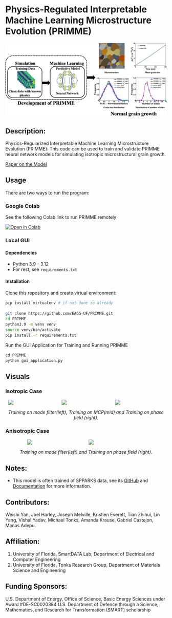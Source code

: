 # Physics-Regulated Interpretable Machine Learning Microstructure Evolution (PRIMME)

<p align="center">
  <img src="materials/graphic.jpg"/>
</p>

## Description:

Physics-Regularized Interpretable Machine Learning Microstructure Evolution (PRIMME): This code can be used to train and validate PRIMME neural network models for simulating isotropic microstructural grain growth.

[Paper on the Model](https://doi.org/10.1016/j.matdes.2022.111032)

## Usage

There are two ways to run the program:

### Google Colab

See the following Colab link to run PRIMME remotely

[![Open in Colab](https://colab.research.google.com/assets/colab-badge.svg)](https://colab.research.google.com/github/gabo0802/PRIMME-Readable/blob/main/PRIMME/run.ipynb)

### Local GUI

#### Dependencies

- Python 3.9 - 3.12
- For rest, see `requirements.txt`

#### Installation

Clone this repository and create virtual environment:

```bash
pip install virtualenv # if not done so already

git clone https://github.com/EAGG-UF/PRIMME.git
cd PRIMME
python3.9 -m venv venv
source venv/bin/activate
pip install -r requirements.txt

```

Run the GUI Application for Training and Running PRIMME

```python
cd PRIMME
python gui_application.py
```

## Visuals

### Isotropic Case

<div style="display: flex; justify-content: center; align-items: center;">
  <img src="materials/mf.gif" style="width: 30%;" loop="infinite"/>&nbsp;&nbsp;&nbsp;&nbsp;
  <img src="materials/mcp.gif" style="width: 30%;" loop="infinite"/>&nbsp;&nbsp;&nbsp;&nbsp;
  <img src="materials/phase_field.gif" style="width: 30%;" loop="infinite"/>
</div>
<p align="middle">
    <em >Training on mode filter(left), Training on MCP(mid) and Training on phase field (right).</em>
</p>
<be>

### Anisotropic Case

<div style="display: flex; justify-content: center; align-items: center;">
  <img src="materials/mf_incl.gif" style="width: 35%;" loop=infinite/>&nbsp;&nbsp;&nbsp;&nbsp;
  <img src="materials/mcp_incl.gif" style="width: 35%;" loop=infinite/>
</div>
<p align="middle">
    <em >Training on mode filter(left) and Training on phase field (right).</em>
</p>
<be>

## Notes:

- This model is often trained of SPPARKS data, see its [GitHub](https://github.com/spparks/spparks) and [Documentation](https://spparks.github.io/) for more information.

## Contributors:

Weishi Yan, Joel Harley, Joseph Melville, Kristien Everett, Tian Zhihui, Lin Yang, Vishal Yadav, Michael Tonks, Amanda Krause, Gabriel Castejon, Manas Adepu.

## Affiliation:

1. University of Florida, SmartDATA Lab, Department of Electrical and Computer Engineering
2. University of Florida, Tonks Research Group, Department of Materials Science and Engineering

## Funding Sponsors:

U.S. Department of Energy, Office of Science, Basic Energy Sciences under Award \#DE-SC0020384
U.S. Department of Defence through a Science, Mathematics, and Research for Transformation (SMART) scholarship

